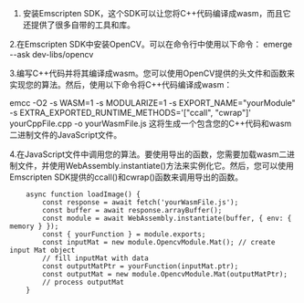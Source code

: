 1. 安装Emscripten SDK，这个SDK可以让您将C++代码编译成wasm，而且它还提供了很多自带的工具和库。

2.在Emscripten SDK中安装OpenCV。可以在命令行中使用以下命令：
emerge --ask dev-libs/opencv

3.编写C++代码并将其编译成wasm。您可以使用OpenCV提供的头文件和函数来实现您的算法。然后，使用以下命令将C++代码编译成wasm：

emcc -O2 -s WASM=1 -s MODULARIZE=1 -s EXPORT_NAME="yourModule" -s EXTRA_EXPORTED_RUNTIME_METHODS='["ccall", "cwrap"]' yourCppFile.cpp -o yourWasmFile.js
这将生成一个包含您的C++代码和wasm二进制文件的JavaScript文件。

4.在JavaScript文件中调用您的算法。要使用导出的函数，您需要加载wasm二进制文件，并使用WebAssembly.instantiate()方法来实例化它。然后，您可以使用Emscripten SDK提供的ccall()和cwrap()函数来调用导出的函数。

```
    async function loadImage() {
        const response = await fetch('yourWasmFile.js');
        const buffer = await response.arrayBuffer();
        const module = await WebAssembly.instantiate(buffer, { env: { memory } });
        const { yourFunction } = module.exports;
        const inputMat = new module.OpencvModule.Mat(); // create input Mat object
        // fill inputMat with data
        const outputMatPtr = yourFunction(inputMat.ptr);
        const outputMat = new module.OpencvModule.Mat(outputMatPtr);
        // process outputMat
    }
```

